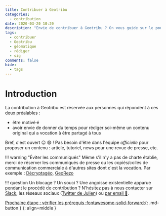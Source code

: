 ```yaml
---
title: Contribuer à Geotribu
categories:
  - contribution
date: 2020-03-20 10:20
description: "Envie de contribuer à Geotribu ? On vous guide sur le pourquoi du comment."
tags:
  - contribuer
  - Geotribu
  - géomatique
  - rédiger
  - sig
comments: false
hide:
  - tags
---
```


# Introduction

La contribution à Geotribu est réservée aux personnes qui répondent à ces deux préalables :

- être motivé·é
- avoir envie de donner du temps pour rédiger soi-même un contenu original qui a vocation à être partagé à tous

Bref, c'est ouvert :wink: :smile: ! Pas besoin d'être dans l'équipe _officielle_ pour proposer un contenu : article, tutoriel, news pour une revue de presse, etc.

!!! warning "Éviter les communiqués"
    Même s'il n'y a pas de charte établie, merci de réserver les communiqués de presse ou les copiés/collés de communication commerciale à d'autres sites dont c'est la vocation. Par exemple : [Décryptagéo](https://decryptageo.fr/), [GeoRezo](https://georezo.net/forum/viewforum.php?id=14)

!!! question
    Un blocage ? Un souci ? Une angoisse existentielle apparue pendant le procédé de contribution ?
    N'hésitez pas à nous contacter sur [Slack](https://geotribu.slack.com/), les réseaux sociaux ([Twitter de Julien](https://twitter.com/geojulien)) ou [par email :email:](mailto:geotribu@gmail.com).

[Prochaine étape : vérifier les prérequis :fontawesome-solid-forward:](requirements.md){: .md-button }
{: align=middle }
